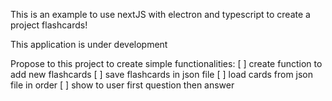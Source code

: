 This is an example to use nextJS with electron and typescript to create a project flashcards!

This application is under development

Propose to this project to create simple functionalities:
[ ] create function to add new flashcards
[ ] save flashcards in json file
[ ] load cards from json file in order
[ ] show to user first question then answer